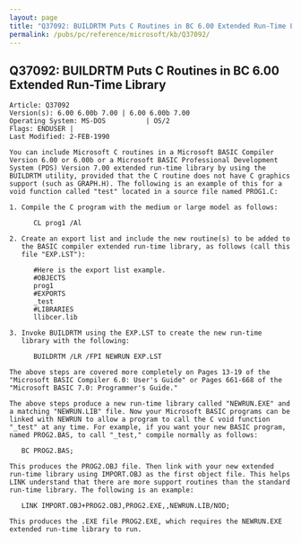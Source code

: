 ```yaml
---
layout: page
title: "Q37092: BUILDRTM Puts C Routines in BC 6.00 Extended Run-Time Library"
permalink: /pubs/pc/reference/microsoft/kb/Q37092/
---
```


## Q37092: BUILDRTM Puts C Routines in BC 6.00 Extended Run-Time Library

	Article: Q37092
	Version(s): 6.00 6.00b 7.00 | 6.00 6.00b 7.00
	Operating System: MS-DOS          | OS/2
	Flags: ENDUSER |
	Last Modified: 2-FEB-1990
	
	You can include Microsoft C routines in a Microsoft BASIC Compiler
	Version 6.00 or 6.00b or a Microsoft BASIC Professional Development
	System (PDS) Version 7.00 extended run-time library by using the
	BUILDRTM utility, provided that the C routine does not have C graphics
	support (such as GRAPH.H). The following is an example of this for a
	void function called "test" located in a source file named PROG1.C:
	
	1. Compile the C program with the medium or large model as follows:
	
	      CL prog1 /Al
	
	2. Create an export list and include the new routine(s) to be added to
	   the BASIC compiler extended run-time library, as follows (call this
	   file "EXP.LST"):
	
	      #Here is the export list example.
	      #OBJECTS
	      prog1
	      #EXPORTS
	      _test
	      #LIBRARIES
	      llibcer.lib
	
	3. Invoke BUILDRTM using the EXP.LST to create the new run-time
	   library with the following:
	
	      BUILDRTM /LR /FPI NEWRUN EXP.LST
	
	The above steps are covered more completely on Pages 13-19 of the
	"Microsoft BASIC Compiler 6.0: User's Guide" or Pages 661-668 of the
	"Microsoft BASIC 7.0: Programmer's Guide."
	
	The above steps produce a new run-time library called "NEWRUN.EXE" and
	a matching "NEWRUN.LIB" file. Now your Microsoft BASIC programs can be
	linked with NEWRUN to allow a program to call the C void function
	"_test" at any time. For example, if you want your new BASIC program,
	named PROG2.BAS, to call "_test," compile normally as follows:
	
	   BC PROG2.BAS;
	
	This produces the PROG2.OBJ file. Then link with your new extended
	run-time library using IMPORT.OBJ as the first object file. This helps
	LINK understand that there are more support routines than the standard
	run-time library. The following is an example:
	
	   LINK IMPORT.OBJ+PROG2.OBJ,PROG2.EXE,,NEWRUN.LIB/NOD;
	
	This produces the .EXE file PROG2.EXE, which requires the NEWRUN.EXE
	extended run-time library to run.
